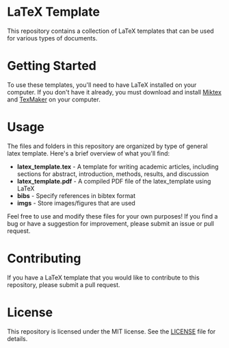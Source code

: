 # LaTeX Template
This repository contains a collection of LaTeX templates that can be used for various types of documents.

# Getting Started
To use these templates, you'll need to have LaTeX installed on your computer. If you don't have it already, you must download and install [Miktex](https://miktex.org/download) and [TexMaker](https://www.xm1math.net/texmaker/download.html) on your computer.

# Usage
The files and folders in this repository are organized by type of general latex template. Here's a brief overview of what you'll find:

- **latex_template.tex** - A template for writing academic articles, including sections for abstract, introduction, methods, results, and discussion
- **latex_template.pdf** - A compiled PDF file of the latex_template using LaTeX
- **bibs** - Specify references in bibtex format
- **imgs** - Store images/figures that are used


Feel free to use and modify these files for your own purposes! If you find a bug or have a suggestion for improvement, please submit an issue or pull request.

# Contributing
If you have a LaTeX template that you would like to contribute to this repository, please submit a pull request.

# License
This repository is licensed under the MIT license. See the [LICENSE](LICENSE.txt) file for details.